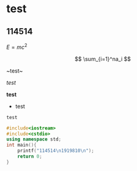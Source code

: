 # test

## 114514

$E=mc^2$

$$
\sum_{i=1}^na_i
$$

~test~

*test*

**test**

- test

`test`

```cpp
#include<iostream>
#include<cstdio>
using namespace std;
int main(){
    printf("114514\n1919810\n");
    return 0;
}
```

